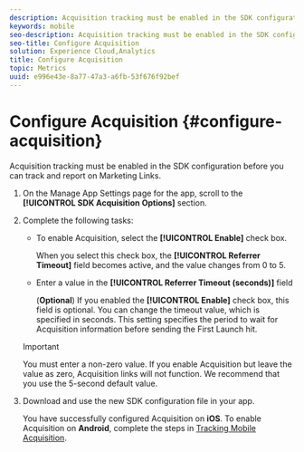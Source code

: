 ```yaml
---
description: Acquisition tracking must be enabled in the SDK configuration before you can track and report on Marketing Links.
keywords: mobile
seo-description: Acquisition tracking must be enabled in the SDK configuration before you can track and report on Marketing Links.
seo-title: Configure Acquisition
solution: Experience Cloud,Analytics
title: Configure Acquisition
topic: Metrics
uuid: e996e43e-8a77-47a3-a6fb-53f676f92bef
---
```


# Configure Acquisition {#configure-acquisition}

Acquisition tracking must be enabled in the SDK configuration before you can track and report on Marketing Links.

1. On the Manage App Settings page for the app, scroll to the **[!UICONTROL SDK Acquisition Options]** section.
1. Complete the following tasks:

   * To enable Acquisition, select the **[!UICONTROL Enable]** check box. 

     When you select this check box, the **[!UICONTROL Referrer Timeout]** field becomes active, and the value changes from 0 to 5.

   * Enter a value in the **[!UICONTROL Referrer Timeout (seconds)]** field

     (**Optional**) If you enabled the **[!UICONTROL Enable]** check box, this field is optional. You can change the timeout value, which is specified in seconds. This setting specifies the period to wait for Acquisition information before sending the First Launch hit. 

    >[!IMPORTANT]
    >You must enter a non-zero value. If you enable Acquisition but leave the value as zero, Acquisition links will not function. We recommend that you use the 5-second default value.

1. Download and use the new SDK configuration file in your app.

   You have successfully configured Acquisition on **iOS**.
   To enable Acquisition on **Android**, complete the steps in [Tracking Mobile Acquisition](/help/android/acquisition-main/acquisition.md).
